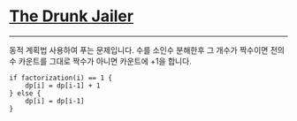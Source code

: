 # [The Drunk Jailer](https://www.acmicpc.net/problem/6359)
---------------------------
동적 계획법 사용하여 푸는 문제입니다.
수를 소인수 분해한후 그 개수가 짝수이면 전의 수 카운트를 그대로 짝수가 아니면 카운트에 +1을 합니다.
<br>

```
if factorization(i) == 1 {
	dp[i] = dp[i-1] + 1
} else {
    dp[i] = dp[i-1]
}
```


